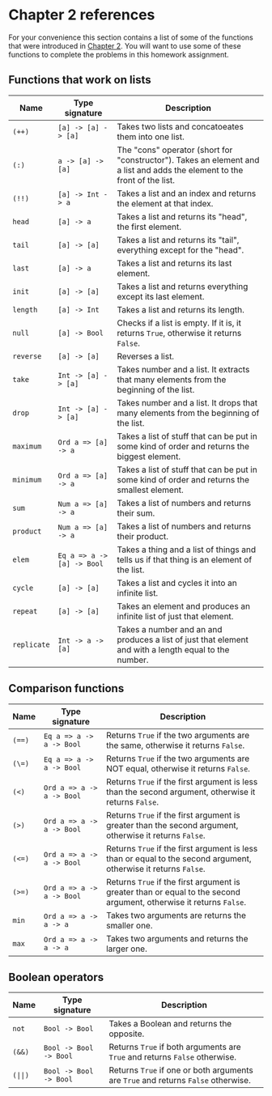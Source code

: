 # Chapter 2 references

For your convenience this section contains a list of some of the functions that were introduced in [Chapter 2](http://learnyouahaskell.com/starting-out). You will want to use some of these functions to complete the problems in this homework assignment.

## Functions that work on lists

| Name | Type signature | Description |
| --- | ----------- | - |
| `(++)` | `[a] -> [a] -> [a]` | Takes two lists and concatoeates them into one list. |
| `(:)` | `a -> [a] -> [a]` | The "cons" operator (short for "constructor"). Takes an element and a list and adds the element to the front of the list. |
| `(!!)` | `[a] -> Int -> a` | Takes a list and an index and returns the element at that index. |
| `head` | `[a] -> a` | Takes a list and returns its "head", the first element. |
| `tail` | `[a] -> [a]` | Takes a list and returns its "tail", everything except for the "head". |
| `last` | `[a] -> a` | Takes a list and returns its last element. |
| `init` | `[a] -> [a]` | Takes a list and returns everything except its last element. |
| `length` | `[a] -> Int` | Takes a list and returns its length. |
| `null` | `[a] -> Bool` | Checks if a list is empty. If it is, it returns `True`, otherwise it returns `False`. |
| `reverse` | `[a] -> [a]` | Reverses a list. |
| `take` | `Int -> [a] -> [a]` | Takes number and a list. It extracts that many elements from the beginning of the list. |
| `drop` | `Int -> [a] -> [a]` | Takes number and a list. It drops that many elements from the beginning of the list. |
| `maximum` | `Ord a => [a] -> a` | Takes a list of stuff that can be put in some kind of order and returns the biggest element. |
| `minimum` | `Ord a => [a] -> a` | Takes a list of stuff that can be put in some kind of order and returns the smallest element. |
| `sum` | `Num a => [a] -> a` | Takes a list of numbers and returns their sum. |
| `product` | `Num a => [a] -> a` | Takes a list of numbers and returns their product. |
| `elem` | `Eq a => a -> [a] -> Bool` | Takes a thing and a list of things and tells us if that thing is an element of the list. |
| `cycle` | `[a] -> [a]` | Takes a list and cycles it into an infinite list. |
| `repeat` | `[a] -> [a]` | Takes an element and produces an infinite list of just that element. |
| `replicate` | `Int -> a -> [a]` | Takes a number and an and produces a list of just that element and with a length equal to the number. |

## Comparison functions

| Name | Type signature | Description |
| --- | ----------- | - |
| `(==)` | `Eq a => a -> a -> Bool` | Returns `True` if the two arguments are the same, otherwise it returns `False`. |
| `(\=)` | `Eq a => a -> a -> Bool` | Returns `True` if the two arguments are NOT equal, otherwise it returns `False`. |
| `(<)` | `Ord a => a -> a -> Bool` | Returns `True` if the first argument is less than the second argument, otherwise it returns `False`. |
| `(>)` | `Ord a => a -> a -> Bool` | Returns `True` if the first argument is greater than the second argument, otherwise it returns `False`. |
| `(<=)` | `Ord a => a -> a -> Bool` | Returns `True` if the first argument is less than or equal to the second argument, otherwise it returns `False`. |
| `(>=)` | `Ord a => a -> a -> Bool` | Returns `True` if the first argument is greater than or equal to the second argument, otherwise it returns `False`. |
| `min` | `Ord a => a -> a -> a` | Takes two arguments are returns the smaller one. |
| `max` | `Ord a => a -> a -> a` | Takes two arguments and returns the larger one. |

## Boolean operators

| Name | Type signature | Description |
| --- | ----------- | - |
| `not` | `Bool -> Bool` | Takes a Boolean and returns the opposite. |
| `(&&)` | `Bool -> Bool -> Bool` | Returns `True` if both arguments are `True` and returns `False` otherwise. |
| `(\|\|)` | `Bool -> Bool -> Bool` | Returns `True` if one or both arguments are `True` and returns `False` otherwise. |

